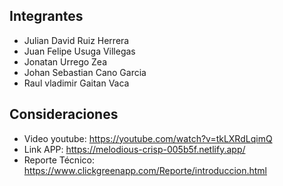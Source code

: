 ## Integrantes
* Julian David Ruiz Herrera
* Juan Felipe Usuga Villegas
* Jonatan Urrego Zea
* Johan Sebastian Cano Garcia
* Raul vladimir Gaitan Vaca

## Consideraciones
* Video youtube: https://youtube.com/watch?v=tkLXRdLqimQ
* Link APP: https://melodious-crisp-005b5f.netlify.app/
* Reporte Técnico: https://www.clickgreenapp.com/Reporte/introduccion.html
